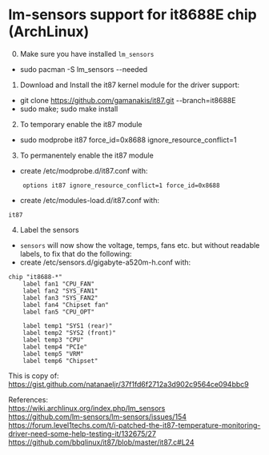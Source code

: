 # lm-sensors support for it8688E chip (ArchLinux)

0. Make sure you have installed `lm_sensors`
  - sudo pacman -S lm_sensors --needed

1. Download and Install the it87 kernel module for the driver support:
  - git clone https://github.com/gamanakis/it87.git --branch=it8688E
  - sudo make; sudo make install

2. To temporary enable the it87 module
  - sudo modprobe it87 force_id=0x8688 ignore_resource_conflict=1

3. To permanentely enable the it87 module
  - create /etc/modprobe.d/it87.conf with:
~~~
    options it87 ignore_resource_conflict=1 force_id=0x8688
~~~
  - create /etc/modules-load.d/it87.conf with:
~~~
it87
~~~

4. Label the sensors
  - `sensors` will now show the voltage, temps, fans etc. but without readable labels, to fix that do the following:
  - create /etc/sensors.d/gigabyte-a520m-h.conf with:
~~~
chip "it8688-*"
    label fan1 "CPU_FAN"
    label fan2 "SYS_FAN1"
    label fan3 "SYS_FAN2"
    label fan4 "Chipset fan"
    label fan5 "CPU_OPT"

    label temp1 "SYS1 (rear)"
    label temp2 "SYS2 (front)"
    label temp3 "CPU"
    label temp4 "PCIe"
    label temp5 "VRM"
    label temp6 "Chipset"
~~~

This is copy of: https://gist.github.com/natanaeljr/37f1fd6f2712a3d902c9564ce094bbc9

References:  
https://wiki.archlinux.org/index.php/lm_sensors  
https://github.com/lm-sensors/lm-sensors/issues/154  
https://forum.level1techs.com/t/i-patched-the-it87-temperature-monitoring-driver-need-some-help-testing-it/132675/27  
https://github.com/bbqlinux/it87/blob/master/it87.c#L24  
